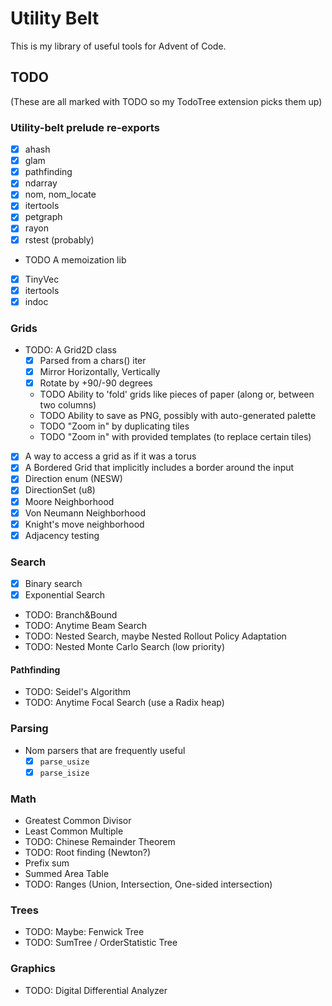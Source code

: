 # Utility Belt

This is my library of useful tools for Advent of Code.

## TODO

(These are all marked with TODO so my TodoTree extension picks them up)

### Utility-belt prelude re-exports

- [x] ahash
- [x] glam
- [x] pathfinding
- [x] ndarray
- [x] nom, nom_locate
- [x] itertools
- [x] petgraph
- [x] rayon
- [x] rstest (probably)
- TODO A memoization lib
- [x] TinyVec
- [x] itertools
- [x] indoc

### Grids

- TODO: A Grid2D class
  - [x] Parsed from a chars() iter
  - [x] Mirror Horizontally, Vertically
  - [x] Rotate by +90/-90 degrees
  - TODO Ability to 'fold' grids like pieces of paper (along or, between two columns)
  - TODO Ability to save as PNG, possibly with auto-generated palette
  - TODO "Zoom in" by duplicating tiles
  - TODO "Zoom in" with provided templates (to replace certain tiles)
- [x] A way to access a grid as if it was a torus
- [x] A Bordered Grid that implicitly includes a border around the input
- [x] Direction enum (NESW)
- [x] DirectionSet (u8)
- [x] Moore Neighborhood
- [x] Von Neumann Neighborhood
- [x] Knight's move neighborhood
- [x] Adjacency testing

### Search

- [x] Binary search
- [x] Exponential Search
- TODO: Branch&Bound
- TODO: Anytime Beam Search
- TODO: Nested Search, maybe Nested Rollout Policy Adaptation
- TODO: Nested Monte Carlo Search (low priority)

#### Pathfinding

- TODO: Seidel's Algorithm
- TODO: Anytime Focal Search (use a Radix heap)

### Parsing

- Nom parsers that are frequently useful
  - [x] `parse_usize`
  - [x] `parse_isize`

### Math

- Greatest Common Divisor
- Least Common Multiple
- TODO: Chinese Remainder Theorem
- TODO: Root finding (Newton?)
- Prefix sum
- Summed Area Table
- TODO: Ranges (Union, Intersection, One-sided intersection)

### Trees

- TODO: Maybe: Fenwick Tree
- TODO: SumTree / OrderStatistic Tree

### Graphics

- TODO: Digital Differential Analyzer
